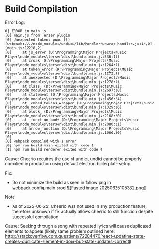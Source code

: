 


# Build Compilation


Error Log:
```
0] ERROR in main.js
[0] main.js from Terser plugin
[0] Unexpected token: punc ([) [webpack://./node_modules/undici/lib/handler/unwrap-handler.js:14,0][main.js:12218,2]
[0]     at js_error (D:\Programming\Major Projects\Music Player\node_modules\terser\dist\bundle.min.js:536:11)
[0]     at croak (D:\Programming\Major Projects\Music Player\node_modules\terser\dist\bundle.min.js:1264:9)
[0]     at token_error (D:\Programming\Major Projects\Music Player\node_modules\terser\dist\bundle.min.js:1272:9)
[0]     at unexpected (D:\Programming\Major Projects\Music Player\node_modules\terser\dist\bundle.min.js:1278:9)
[0]     at class_ (D:\Programming\Major Projects\Music Player\node_modules\terser\dist\bundle.min.js:2697:28)
[0]     at statement (D:\Programming\Major Projects\Music Player\node_modules\terser\dist\bundle.min.js:1456:24)
[0]     at _embed_tokens_wrapper (D:\Programming\Major Projects\Music Player\node_modules\terser\dist\bundle.min.js:1329:26)
[0]     at block_ (D:\Programming\Major Projects\Music Player\node_modules\terser\dist\bundle.min.js:2168:20)
[0]     at _function_body (D:\Programming\Major Projects\Music Player\node_modules\terser\dist\bundle.min.js:2080:21)
[0]     at arrow_function (D:\Programming\Major Projects\Music Player\node_modules\terser\dist\bundle.min.js:1686:20)
[0]
[0] webpack compiled with 1 error
[0] npm run build:main exited with code 1
[1] npm run build:renderer exited with code 0
```

Cause: Cheerio requires the use of undici, undici cannot be properly complied in production using default electron boilerplate setup.

Fix: 
- Do not minimize the build as seen in follow png in webpack.config.main.prod
![[Pasted image 20250625105332.png]]

Note: 
- As of 2025-06-25: Cheerio was not used in any production feature, therefore unknown if fix actually allows cheerio to still function despite successful compilation








Cause: Seeking through a song with repeated lyrics will cause duplicated elements to appear
(likely same problem outlined here: https://stackoverflow.com/questions/72204470/react-updating-state-creates-duplicate-element-in-dom-but-state-updates-correctl)